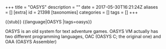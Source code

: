 +++
title = "OASYS"
description = ""
date = 2017-05-30T16:21:24Z
aliases = []
[extra]
id = 21398
[taxonomies]
categories = []
tags = []
+++

{{stub}}
{{language|OASYS
|tags=oasys}}

OASYS is an old system for text adventure games. OASYS VM actually has two different programming languages, OAC (OASYS C; the original one) and OAA (OASYS Assembler)
